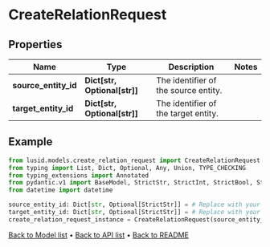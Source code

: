 # CreateRelationRequest

## Properties
Name | Type | Description | Notes
------------ | ------------- | ------------- | -------------
**source_entity_id** | **Dict[str, Optional[str]]** | The identifier of the source entity. | 
**target_entity_id** | **Dict[str, Optional[str]]** | The identifier of the target entity. | 
## Example

```python
from lusid.models.create_relation_request import CreateRelationRequest
from typing import List, Dict, Optional, Any, Union, TYPE_CHECKING
from typing_extensions import Annotated
from pydantic.v1 import BaseModel, StrictStr, StrictInt, StrictBool, StrictFloat, StrictBytes, Field, validator, ValidationError, conlist, constr
from datetime import datetime

source_entity_id: Dict[str, Optional[StrictStr]] = # Replace with your value
target_entity_id: Dict[str, Optional[StrictStr]] = # Replace with your value
create_relation_request_instance = CreateRelationRequest(source_entity_id=source_entity_id, target_entity_id=target_entity_id)

```

[Back to Model list](../README.md#documentation-for-models) &#8226; [Back to API list](../README.md#documentation-for-api-endpoints) &#8226; [Back to README](../README.md)


